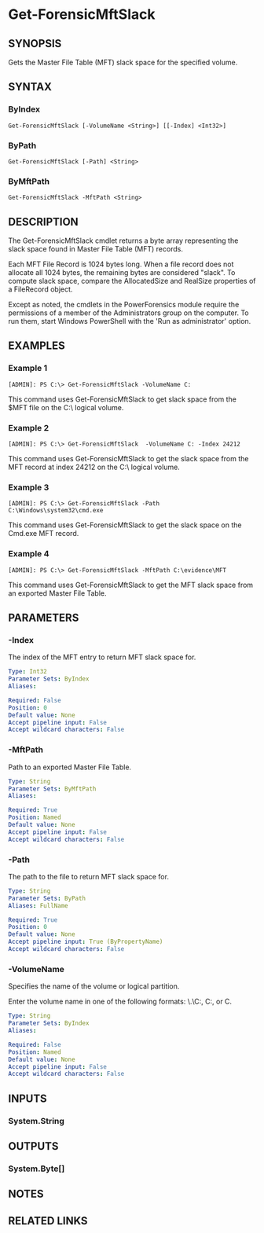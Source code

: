 # Get-ForensicMftSlack

## SYNOPSIS
Gets the Master File Table (MFT) slack space for the specified volume.

## SYNTAX

### ByIndex
```
Get-ForensicMftSlack [-VolumeName <String>] [[-Index] <Int32>]
```

### ByPath
```
Get-ForensicMftSlack [-Path] <String>
```

### ByMftPath
```
Get-ForensicMftSlack -MftPath <String>
```

## DESCRIPTION
The Get-ForensicMftSlack cmdlet returns a byte array representing the slack space found in Master File Table (MFT) records.

Each MFT File Record is 1024 bytes long. When a file record does not allocate all 1024 bytes, the remaining bytes are considered "slack". To compute slack space, compare the AllocatedSize and RealSize properties of a FileRecord object.

Except as noted, the cmdlets in the PowerForensics module require the permissions of a member of the Administrators group on the computer. To run them, start Windows PowerShell with the 'Run as administrator' option.

## EXAMPLES

### Example 1
```
[ADMIN]: PS C:\> Get-ForensicMftSlack -VolumeName C:
```

This command uses Get-ForensicMftSlack to get slack space from the $MFT file on the C:\ logical volume.

### Example 2
```
[ADMIN]: PS C:\> Get-ForensicMftSlack  -VolumeName C: -Index 24212
```

This command uses Get-ForensicMftSlack to get the slack space from the MFT record at index 24212 on the C:\ logical volume.

### Example 3
```
[ADMIN]: PS C:\> Get-ForensicMftSlack -Path C:\Windows\system32\cmd.exe
```

This command uses Get-ForensicMftSlack to get the slack space on the Cmd.exe MFT record.

### Example 4
```
[ADMIN]: PS C:\> Get-ForensicMftSlack -MftPath C:\evidence\MFT
```

This command uses Get-ForensicMftSlack to get the MFT slack space from an exported Master File Table.

## PARAMETERS

### -Index
The index of the MFT entry to return MFT slack space for.

```yaml
Type: Int32
Parameter Sets: ByIndex
Aliases: 

Required: False
Position: 0
Default value: None
Accept pipeline input: False
Accept wildcard characters: False
```

### -MftPath
Path to an exported Master File Table.

```yaml
Type: String
Parameter Sets: ByMftPath
Aliases: 

Required: True
Position: Named
Default value: None
Accept pipeline input: False
Accept wildcard characters: False
```

### -Path
The path to the file to return MFT slack space for.

```yaml
Type: String
Parameter Sets: ByPath
Aliases: FullName

Required: True
Position: 0
Default value: None
Accept pipeline input: True (ByPropertyName)
Accept wildcard characters: False
```

### -VolumeName
Specifies the name of the volume or logical partition.

Enter the volume name in one of the following formats: \\.\C:, C:, or C.

```yaml
Type: String
Parameter Sets: ByIndex
Aliases: 

Required: False
Position: Named
Default value: None
Accept pipeline input: False
Accept wildcard characters: False
```

## INPUTS

### System.String


## OUTPUTS

### System.Byte[]

## NOTES

## RELATED LINKS

